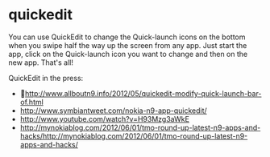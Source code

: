 quickedit
=========

You can use QuickEdit to change the Quick-launch icons on the bottom when you swipe half the way up the screen from any app. Just start the app, click on the Quick-launch icon you want to change and then on the new app. That&#39;s all!

QuickEdit in the press:

  - http://www.allboutn9.info/2012/05/quickedit-modify-quick-launch-bar-of.html
  -  http://www.symbiantweet.com/nokia-n9-app-quickedit/
  -  http://www.youtube.com/watch?v=H93Mzg3aWkE
  -  http://mynokiablog.com/2012/06/01/tmo-round-up-latest-n9-apps-and-hacks/http://mynokiablog.com/2012/06/01/tmo-round-up-latest-n9-apps-and-hacks/
